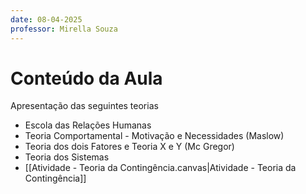 ```yaml
---
date: 08-04-2025
professor: Mirella Souza
---
```

# Conteúdo da Aula
Apresentação das seguintes teorias
- Escola das Relações Humanas
- Teoria Comportamental - Motivação e Necessidades (Maslow)
- Teoria dos dois Fatores e Teoria X e Y (Mc Gregor)
- Teoria dos Sistemas
- [[Atividade - Teoria da Contingência.canvas|Atividade - Teoria da Contingência]]